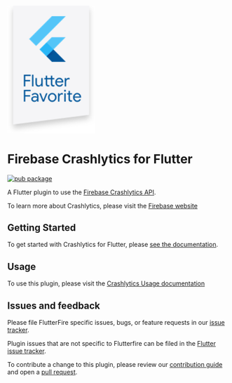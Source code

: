 [<img src="https://raw.githubusercontent.com/FirebaseExtended/flutterfire/master/resources/flutter_favorite.png" width="200" />](https://flutter.dev/docs/development/packages-and-plugins/favorites)

# Firebase Crashlytics for Flutter

[![pub package](https://img.shields.io/pub/v/firebase_crashlytics.svg)](https://pub.dev/packages/firebase_crashlytics)

A Flutter plugin to use
the [Firebase Crashlytics API](https://firebase.google.com/docs/crashlytics/).

To learn more about Crashlytics, please visit
the [Firebase website](https://firebase.google.com/products/crashlytics)

## Getting Started

To get started with Crashlytics for Flutter,
please [see the documentation](https://firebase.flutter.dev/docs/crashlytics/overview).

## Usage

To use this plugin, please visit
the [Crashlytics Usage documentation](https://firebase.flutter.dev/docs/crashlytics/usage)

## Issues and feedback

Please file FlutterFire specific issues, bugs, or feature requests in
our [issue tracker](https://github.com/FirebaseExtended/flutterfire/issues/new).

Plugin issues that are not specific to Flutterfire can be filed in
the [Flutter issue tracker](https://github.com/flutter/flutter/issues/new).

To contribute a change to this plugin, please review
our [contribution guide](https://github.com/FirebaseExtended/flutterfire/blob/master/CONTRIBUTING.md)
and open a [pull request](https://github.com/FirebaseExtended/flutterfire/pulls).
